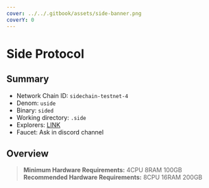 ```yaml
---
cover: ../../.gitbook/assets/side-banner.png
coverY: 0
---
```


# Side Protocol

## Summary

* Network Chain ID: `sidechain-testnet-4`
* Denom: `uside`
* Binary: `sided`
* Working directory: `.side`
* Explorers: [LINK](https://testnet.side.explorers.guru/)
* Faucet: Ask in discord channel

## Overview

> **Minimum Hardware Requirements:** 4CPU 8RAM 100GB \
> **Recommended Hardware Requirements:** 8CPU 16RAM 200GB
